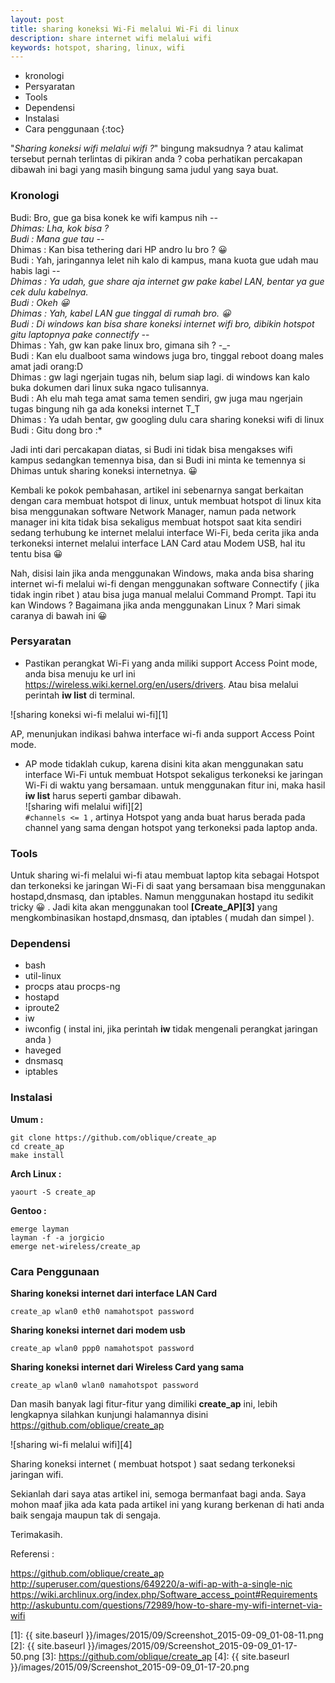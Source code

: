```yaml
---
layout: post
title: sharing koneksi Wi-Fi melalui Wi-Fi di linux
description: share internet wifi melalui wifi
keywords: hotspot, sharing, linux, wifi
---
```

* kronologi
* Persyaratan
* Tools
* Dependensi
* Instalasi
* Cara penggunaan
{:toc}

"*Sharing koneksi wifi melalui wifi ?*" bingung maksudnya ? atau kalimat tersebut pernah terlintas di pikiran anda ? coba perhatikan percakapan dibawah ini bagi yang masih bingung sama judul yang saya buat.

### Kronologi

Budi: Bro, gue ga bisa konek ke wifi kampus nih -_-  
Dhimas: Lha, kok bisa ?  
Budi : Mana gue tau -_-  
Dhimas : Kan bisa tethering dari HP andro lu bro ? 😀  
Budi : Yah, jaringannya lelet nih kalo di kampus, mana kuota gue udah mau habis lagi -_-  
Dhimas : Ya udah, gue share aja internet gw pake kabel LAN, bentar ya gue cek dulu kabelnya.  
Budi : Okeh 😀  
Dhimas : Yah, kabel LAN gue tinggal di rumah bro. 😀  
Budi : Di windows kan bisa share koneksi internet wifi bro, dibikin hotspot gitu laptopnya pake connectify -_-  
Dhimas : Yah, gw kan pake linux bro, gimana sih ? -_-  
Budi : Kan elu dualboot sama windows juga bro, tinggal reboot doang males amat jadi orang:D  
Dhimas : gw lagi ngerjain tugas nih, belum siap lagi. di windows kan kalo buka dokumen dari linux suka ngaco tulisannya.  
Budi : Ah elu mah tega amat sama temen sendiri, gw juga mau ngerjain tugas bingung nih ga ada koneksi internet T_T  
Dhimas : Ya udah bentar, gw googling dulu cara sharing koneksi wifi di linux  
Budi : Gitu dong bro :*

Jadi inti dari percakapan diatas, si Budi ini tidak bisa mengakses wifi kampus sedangkan temennya bisa, dan si Budi ini minta ke temennya si Dhimas untuk sharing koneksi internetnya. 😀

Kembali ke pokok pembahasan, artikel ini sebenarnya sangat berkaitan dengan cara membuat hotspot di linux, untuk membuat hotspot di linux kita bisa menggunakan software Network Manager, namun pada network manager ini kita tidak bisa sekaligus membuat hotspot saat kita sendiri sedang terhubung ke internet melalui interface Wi-Fi, beda cerita jika anda terkoneksi internet melalui interface LAN Card atau Modem USB, hal itu tentu bisa 😀

Nah, disisi lain jika anda menggunakan Windows, maka anda bisa sharing internet wi-fi melalui wi-fi dengan menggunakan software Connectify ( jika tidak ingin ribet ) atau bisa juga manual melalui Command Prompt. Tapi itu kan Windows ? Bagaimana jika anda menggunakan Linux ? Mari simak caranya di bawah ini 😀

### Persyaratan

* Pastikan perangkat Wi-Fi yang anda miliki support Access Point mode, anda bisa menuju ke url ini https://wireless.wiki.kernel.org/en/users/drivers. Atau bisa melalui perintah **iw list** di terminal.

![sharing koneksi wi-fi melalui wi-fi][1]

AP, menunjukan indikasi bahwa interface wi-fi anda support Access Point mode.

* AP mode tidaklah cukup, karena disini kita akan menggunakan satu interface Wi-Fi untuk membuat Hotspot sekaligus terkoneksi ke jaringan Wi-Fi di waktu yang bersamaan. untuk menggunakan fitur ini, maka hasil **iw list** harus seperti gambar dibawah.  
![sharing wifi melalui wifi][2]  
`#channels <= 1` , artinya Hotspot yang anda buat harus berada pada channel yang sama dengan hotspot yang terkoneksi pada laptop anda.

### Tools

Untuk sharing wi-fi melalui wi-fi atau membuat laptop kita sebagai Hotspot dan terkoneksi ke jaringan Wi-Fi di saat yang bersamaan bisa menggunakan hostapd,dnsmasq, dan iptables. Namun menggunakan hostapd itu sedikit tricky 😀 . Jadi kita akan menggunakan tool **[Create_AP][3]** yang mengkombinasikan hostapd,dnsmasq, dan iptables ( mudah dan simpel ).

### Dependensi

* bash
* util-linux
* procps atau procps-ng
* hostapd
* iproute2
* iw
* iwconfig ( instal ini, jika perintah **iw** tidak mengenali perangkat jaringan anda )
* haveged
* dnsmasq
* iptables

### Instalasi

**Umum :**

    git clone https://github.com/oblique/create_ap 
    cd create_ap 
    make install

**Arch Linux :**

    yaourt -S create_ap

**Gentoo :**

    emerge layman
    layman -f -a jorgicio
    emerge net-wireless/create_ap

### Cara Penggunaan

**Sharing koneksi internet dari interface LAN Card**

    create_ap wlan0 eth0 namahotspot password

**Sharing koneksi internet dari modem usb**

    create_ap wlan0 ppp0 namahotspot password

**Sharing koneksi internet dari Wireless Card yang sama**

    create_ap wlan0 wlan0 namahotspot password

Dan masih banyak lagi fitur-fitur yang dimiliki **create_ap** ini, lebih lengkapnya silahkan kunjungi halamannya disini https://github.com/oblique/create_ap

![sharing wi-fi melalui wifi][4]

Sharing koneksi internet ( membuat hotspot ) saat sedang terkoneksi jaringan wifi.

Sekianlah dari saya atas artikel ini, semoga bermanfaat bagi anda. Saya mohon maaf jika ada kata pada artikel ini yang kurang berkenan di hati anda baik sengaja maupun tak di sengaja.

Terimakasih.

Referensi :  

https://github.com/oblique/create_ap  
http://superuser.com/questions/649220/a-wifi-ap-with-a-single-nic  
https://wiki.archlinux.org/index.php/Software_access_point#Requirements  
http://askubuntu.com/questions/72989/how-to-share-my-wifi-internet-via-wifi

[1]: {{ site.baseurl }}/images/2015/09/Screenshot_2015-09-09_01-08-11.png
[2]: {{ site.baseurl }}/images/2015/09/Screenshot_2015-09-09_01-17-50.png
[3]: https://github.com/oblique/create_ap
[4]: {{ site.baseurl }}/images/2015/09/Screenshot_2015-09-09_01-17-20.png